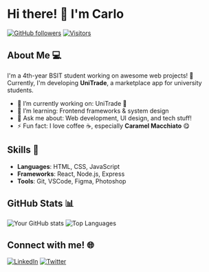 # Hi there! 👋 I'm Carlo

[![GitHub followers](https://img.shields.io/github/followers/crlorbi?label=Follow&style=social)](https://github.com/crlorbi)
[![Visitors](https://visitor-badge.glitch.me/badge?page_id=crlorbi.visitor-badge)](https://github.com/crlorbi)

## About Me 💻
I'm a 4th-year BSIT student working on awesome web projects! 🚀  
Currently, I'm developing **UniTrade**, a marketplace app for university students.  
- 🔭 I’m currently working on: UniTrade 🚀
- 🌱 I’m learning: Frontend frameworks & system design
- 💬 Ask me about: Web development, UI design, and tech stuff!
- ⚡ Fun fact: I love coffee ☕, especially **Caramel Macchiato** 😋

## Skills 🔧
- **Languages**: HTML, CSS, JavaScript
- **Frameworks**: React, Node.js, Express
- **Tools**: Git, VSCode, Figma, Photoshop

## GitHub Stats 📊
![Your GitHub stats](https://github-readme-stats.vercel.app/api?username=your-username&show_icons=true&theme=radical)
![Top Languages](https://github-readme-stats.vercel.app/api/top-langs/?username=your-username&layout=compact&theme=radical)

## Connect with me! 🌐
[![LinkedIn](https://img.shields.io/badge/-LinkedIn-blue?style=flat&logo=Linkedin&logoColor=white)](https://www.linkedin.com/in/your-linkedin-profile/)
[![Twitter](https://img.shields.io/badge/-Twitter-blue?style=flat&logo=Twitter&logoColor=white)](https://twitter.com/your-twitter-handle)
